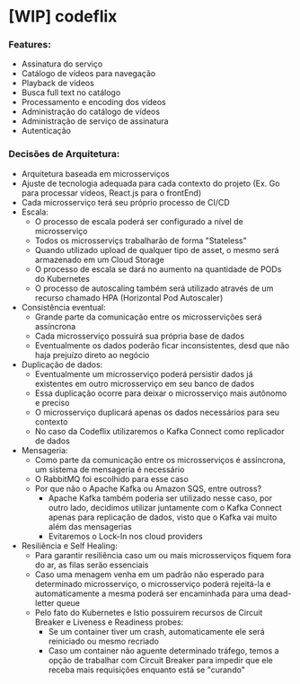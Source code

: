 # [WIP] codeflix

###  Features:
- Assinatura do serviço 
- Catálogo de vídeos para navegação
- Playback de vídeos
- Busca full text no catálogo
- Processamento e encoding dos vídeos
- Administração do catálogo de vídeos
- Administração de serviço de assinatura
- Autenticação

### Decisões de Arquitetura:
- Arquitetura baseada em microsserviços
- Ajuste de tecnologia adequada para cada contexto do projeto (Ex. Go para processar vídeos, React.js para o frontEnd)
- Cada microsserviço terá seu próprio processo de CI/CD
- Escala:
  - O processo de escala poderá ser configurado a nível de microsserviço
  - Todos os microsserviçs trabalharão de forma "Stateless"
  - Quando utilizado upload de qualquer tipo de asset, o mesmo será armazenado em um Cloud Storage
  - O processo de escala se dará no aumento na quantidade de PODs do Kubernetes
  - O processo de autoscaling também será utilizado através de um recurso chamado HPA (Horizontal Pod Autoscaler)
- Consistência eventual:
  - Grande parte da comunicação entre os microsservições será assíncrona
  - Cada microsserviço possuirá sua própria base de dados
  - Eventualmente os dados poderão ficar inconsistentes, desd que não haja prejuízo direto ao negócio
- Duplicação de dados:
  - Eventualmente um microsserviço poderá persistir dados já existentes em outro microsserviço em seu banco de dados
  - Essa duplicação ocorre para deixar o microsserviço mais autônomo e preciso
  - O microsserviço duplicará apenas os dados necessários para seu contexto
  - No caso da Codeflix utilizaremos o Kafka Connect como replicador de dados
- Mensageria:
  - Como parte da comunicação entre os microsserviços é assíncrona, um sistema de mensageria é necessário
  - O RabbitMQ foi escolhido para esse caso
  - Por que não o Apache Kafka ou Amazon SQS, entre outross?
    -  Apache Kafka também poderia ser utilizado nesse caso, por outro lado, decidimos utilizar juntamente com o Kafka Connect apenas para replicação de dados, visto que o Kafka vai muito além das mensagerias
    -  Evitaremos o Lock-In nos cloud providers
- Resiliência e Self Healing:
  - Para garantir resiliência caso um ou mais microsserviços fiquem fora do ar, as filas serão essenciais
  - Caso uma menagem venha em um padrão não esperado para determinado microsserviço, o microsserviço poderá rejeitá-la e automaticamente a mesma poderá ser encaminhada para uma dead-letter queue
  - Pelo fato do Kubernetes e Istio possuirem recursos de Circuit Breaker e Liveness e Readiness probes:
    - Se um container tiver um crash, automaticamente ele será reiniciado ou mesmo recriado
    - Caso um container não aguente determinado tráfego, temos a opção de trabalhar com Circuit Breaker para impedir que ele receba mais requisições enquanto está se "curando"
